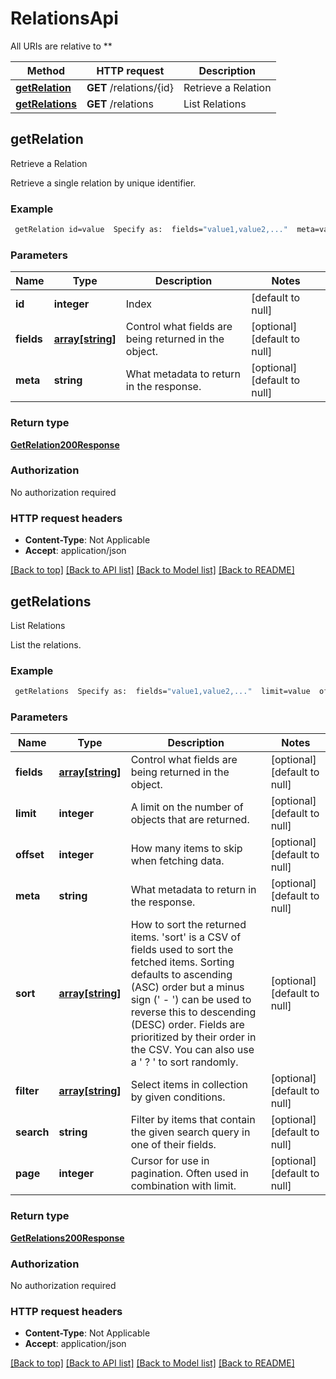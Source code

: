 # RelationsApi

All URIs are relative to **

Method | HTTP request | Description
------------- | ------------- | -------------
[**getRelation**](RelationsApi.md#getRelation) | **GET** /relations/{id} | Retrieve a Relation
[**getRelations**](RelationsApi.md#getRelations) | **GET** /relations | List Relations



## getRelation

Retrieve a Relation

Retrieve a single relation by unique identifier.

### Example

```bash
 getRelation id=value  Specify as:  fields="value1,value2,..."  meta=value
```

### Parameters


Name | Type | Description  | Notes
------------- | ------------- | ------------- | -------------
 **id** | **integer** | Index | [default to null]
 **fields** | [**array[string]**](string.md) | Control what fields are being returned in the object. | [optional] [default to null]
 **meta** | **string** | What metadata to return in the response. | [optional] [default to null]

### Return type

[**GetRelation200Response**](GetRelation200Response.md)

### Authorization

No authorization required

### HTTP request headers

- **Content-Type**: Not Applicable
- **Accept**: application/json

[[Back to top]](#) [[Back to API list]](../README.md#documentation-for-api-endpoints) [[Back to Model list]](../README.md#documentation-for-models) [[Back to README]](../README.md)


## getRelations

List Relations

List the relations.

### Example

```bash
 getRelations  Specify as:  fields="value1,value2,..."  limit=value  offset=value  meta=value  Specify as:  sort="value1,value2,..."  Specify as:  filter=value1 filter=value2 filter=...  search=value  page=value
```

### Parameters


Name | Type | Description  | Notes
------------- | ------------- | ------------- | -------------
 **fields** | [**array[string]**](string.md) | Control what fields are being returned in the object. | [optional] [default to null]
 **limit** | **integer** | A limit on the number of objects that are returned. | [optional] [default to null]
 **offset** | **integer** | How many items to skip when fetching data. | [optional] [default to null]
 **meta** | **string** | What metadata to return in the response. | [optional] [default to null]
 **sort** | [**array[string]**](string.md) | How to sort the returned items. 'sort' is a CSV of fields used to sort the fetched items. Sorting defaults to ascending (ASC) order but a minus sign (' - ') can be used to reverse this to descending (DESC) order. Fields are prioritized by their order in the CSV. You can also use a ' ? ' to sort randomly. | [optional] [default to null]
 **filter** | [**array[string]**](string.md) | Select items in collection by given conditions. | [optional] [default to null]
 **search** | **string** | Filter by items that contain the given search query in one of their fields. | [optional] [default to null]
 **page** | **integer** | Cursor for use in pagination. Often used in combination with limit. | [optional] [default to null]

### Return type

[**GetRelations200Response**](GetRelations200Response.md)

### Authorization

No authorization required

### HTTP request headers

- **Content-Type**: Not Applicable
- **Accept**: application/json

[[Back to top]](#) [[Back to API list]](../README.md#documentation-for-api-endpoints) [[Back to Model list]](../README.md#documentation-for-models) [[Back to README]](../README.md)

